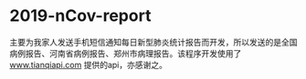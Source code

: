 2019-nCov-report
================


主要为我家人发送手机短信通知每日新型肺炎统计报告而开发，所以发送的是全国病例报告、河南省病例报告、郑州市病理报告。该程序开发使用了 www.tianqiapi.com 提供的api，亦感谢之。



